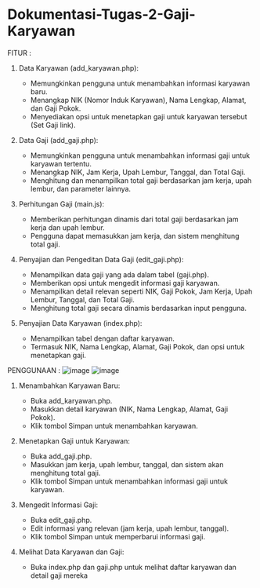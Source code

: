 # Dokumentasi-Tugas-2-Gaji-Karyawan
FITUR :
1. Data Karyawan (add_karyawan.php):
   - Memungkinkan pengguna untuk menambahkan informasi karyawan baru.
   - Menangkap NIK (Nomor Induk Karyawan), Nama Lengkap, Alamat, dan Gaji Pokok.
   - Menyediakan opsi untuk menetapkan gaji untuk karyawan tersebut (Set Gaji link).
     
2. Data Gaji (add_gaji.php):
   - Memungkinkan pengguna untuk menambahkan informasi gaji untuk karyawan tertentu.
   - Menangkap NIK, Jam Kerja, Upah Lembur, Tanggal, dan Total Gaji.
   - Menghitung dan menampilkan total gaji berdasarkan jam kerja, upah lembur, dan parameter lainnya.

3. Perhitungan Gaji (main.js):
   - Memberikan perhitungan dinamis dari total gaji berdasarkan jam kerja dan upah lembur.
   - Pengguna dapat memasukkan jam kerja, dan sistem menghitung total gaji.

4. Penyajian dan Pengeditan Data Gaji (edit_gaji.php):
   - Menampilkan data gaji yang ada dalam tabel (gaji.php).
   - Memberikan opsi untuk mengedit informasi gaji karyawan.
   - Menampilkan detail relevan seperti NIK, Gaji Pokok, Jam Kerja, Upah Lembur, Tanggal, dan Total Gaji.
   - Menghitung total gaji secara dinamis berdasarkan input pengguna.

5. Penyajian Data Karyawan (index.php):
   - Menampilkan tabel dengan daftar karyawan.
   - Termasuk NIK, Nama Lengkap, Alamat, Gaji Pokok, dan opsi untuk menetapkan gaji.


PENGGUNAAN : 
![image](https://github.com/Unixhuman/Tugas-2-Gaji-Karyawan/assets/146809846/4357bb24-b6d9-4273-9f9e-aa5d6918e111)
![image](https://github.com/Unixhuman/Tugas-2-Gaji-Karyawan/assets/146809846/21728677-edf8-411d-9521-33028235da7e)

1. Menambahkan Karyawan Baru:
   - Buka add_karyawan.php.
   - Masukkan detail karyawan (NIK, Nama Lengkap, Alamat, Gaji Pokok).
   - Klik tombol Simpan untuk menambahkan karyawan.

2. Menetapkan Gaji untuk Karyawan:
   - Buka add_gaji.php.
   - Masukkan jam kerja, upah lembur, tanggal, dan sistem akan menghitung total gaji.
   - Klik tombol Simpan untuk menambahkan informasi gaji untuk karyawan.

3. Mengedit Informasi Gaji:
   - Buka edit_gaji.php.
   - Edit informasi yang relevan (jam kerja, upah lembur, tanggal).
   - Klik tombol Simpan untuk memperbarui informasi gaji.

4. Melihat Data Karyawan dan Gaji:
   - Buka index.php dan gaji.php untuk melihat daftar karyawan dan detail gaji mereka
